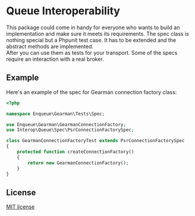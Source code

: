 # Queue Interoperability

This package could come in handy for everyone who wants to build an implementation and make sure it meets its requirements.
The spec class is nothing special but a Phpunit test case. It has to be extended and the abstract methods are implemented.  
After you can use them as tests for your transport. Some of the specs require an interaction with a real broker. 

## Example

Here's an example of the spec for Gearman connection factory class:

```php
<?php

namespace Enqueue\Gearman\Tests\Spec;

use Enqueue\Gearman\GearmanConnectionFactory;
use Interop\Queue\Spec\PsrConnectionFactorySpec;

class GearmanConnectionFactoryTest extends PsrConnectionFactorySpec
{
    protected function createConnectionFactory()
    {
        return new GearmanConnectionFactory();
    }
}
```

## License

[MIT license](LICENSE)